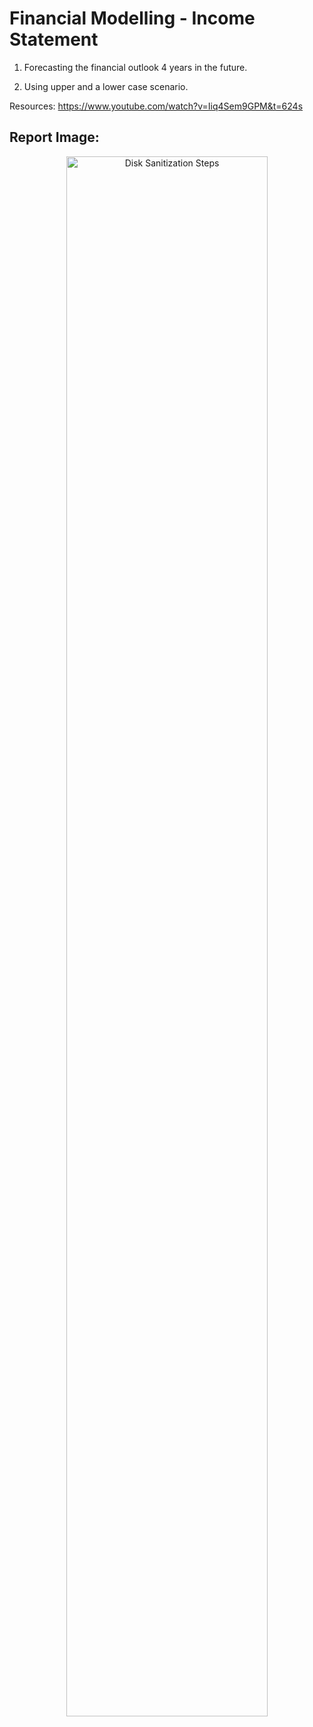 <h1>Financial Modelling - Income Statement</h1>

1.	Forecasting the financial outlook 4 years in the future.

2.	Using upper and a lower case scenario.

Resources: https://www.youtube.com/watch?v=Iiq4Sem9GPM&t=624s
<br />

<h2>Report Image:</h2>
<p align="center">
<img src="https://i.postimg.cc/JnzfLFpd/Financial-Modelling.png" height="80%" width="80%" alt="Disk Sanitization Steps"/>
<br />
<br />
